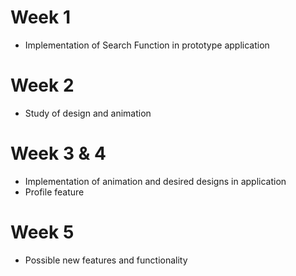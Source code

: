 # Week 1

- Implementation of Search Function in prototype application

# Week 2

- Study of design and animation

# Week 3 & 4

- Implementation of animation and desired designs in application
- Profile feature

# Week 5

- Possible new features and functionality
